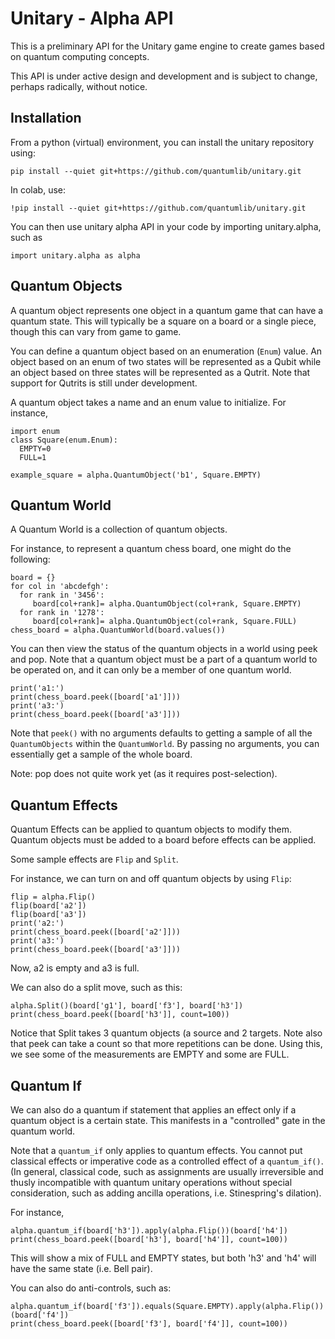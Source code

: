 Unitary - Alpha API
=============


This is a preliminary API for the Unitary game engine
to create games based on quantum computing concepts.


This API is under active design and development and is
subject to change, perhaps radically, without notice.

## Installation

From a python (virtual) environment, you can install the unitary
repository using:

```
pip install --quiet git+https://github.com/quantumlib/unitary.git
```

In colab, use:

```
!pip install --quiet git+https://github.com/quantumlib/unitary.git
```

You can then use unitary alpha API in your code by importing
unitary.alpha, such as

```
import unitary.alpha as alpha
```

## Quantum Objects

A quantum object represents one object in a quantum game that can
have a quantum state.  This will typically be a square on a board
or a single piece, though this can vary from game to game.

You can define a quantum object based on an enumeration (`Enum`) value.
An object based on an enum of two states will be represented as a Qubit
while an object based on three states will be represented as a Qutrit.
Note that support for Qutrits is still under development.

A quantum object takes a name and an enum value to initialize.
For instance,

```
import enum
class Square(enum.Enum):
  EMPTY=0
  FULL=1

example_square = alpha.QuantumObject('b1', Square.EMPTY)
```

## Quantum World

A Quantum World is a collection of quantum objects.

For instance, to represent a quantum chess board, one might do
the following:

```
board = {}
for col in 'abcdefgh':
  for rank in '3456':
     board[col+rank]= alpha.QuantumObject(col+rank, Square.EMPTY)
  for rank in '1278':
     board[col+rank]= alpha.QuantumObject(col+rank, Square.FULL)
chess_board = alpha.QuantumWorld(board.values())
```

You can then view the status of the quantum objects in a world using peek
and pop.  Note that a quantum object must be a part of a quantum world
to be operated on, and it can only be a member of one quantum world.

```
print('a1:')
print(chess_board.peek([board['a1']]))
print('a3:')
print(chess_board.peek([board['a3']]))
```

Note that `peek()` with no arguments defaults to getting a sample
of all the `QuantumObjects` within the `QuantumWorld`.  By passing
no arguments, you can essentially get a sample of the whole board.

Note: pop does not quite work yet (as it requires post-selection).

## Quantum Effects

Quantum Effects can be applied to quantum objects to modify them.
Quantum objects must be added to a board before effects can be applied.

Some sample effects are `Flip` and `Split`.

For instance, we can turn on and off quantum objects by using `Flip`:

```
flip = alpha.Flip()
flip(board['a2'])
flip(board['a3'])
print('a2:')
print(chess_board.peek([board['a2']]))
print('a3:')
print(chess_board.peek([board['a3']]))
```

Now, a2 is empty and a3 is full.

We can also do a split move, such as this:

```
alpha.Split()(board['g1'], board['f3'], board['h3'])
print(chess_board.peek([board['h3']], count=100))
```

Notice that Split takes 3 quantum objects (a source and 2 targets.
Note also that peek can take a count so that more repetitions can
be done.  Using this, we see some of the measurements are EMPTY
and some are FULL.

## Quantum If

We can also do a quantum if statement that applies an effect
only if a quantum object is a certain state.  This manifests
in a "controlled" gate in the quantum world.

Note that a `quantum_if` only applies to quantum effects.  You
cannot put classical effects or imperative code as a controlled
effect of a `quantum_if()`.  (In general, classical code, such as
assignments are usually irreversible and thusly incompatible
with quantum unitary operations without special consideration,
such as adding ancilla operations, i.e. Stinespring's dilation).

For instance,


```
alpha.quantum_if(board['h3']).apply(alpha.Flip())(board['h4'])
print(chess_board.peek([board['h3'], board['h4']], count=100))
```

This will show a mix of FULL and EMPTY states, but both 'h3' and
'h4' will have the same state (i.e. Bell pair).

You can also do anti-controls, such as:

```
alpha.quantum_if(board['f3']).equals(Square.EMPTY).apply(alpha.Flip())(board['f4'])
print(chess_board.peek([board['f3'], board['f4']], count=100))
```
